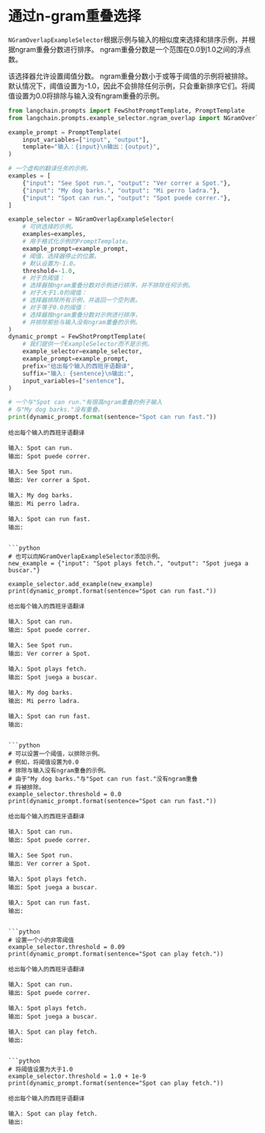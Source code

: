 # 通过n-gram重叠选择

`NGramOverlapExampleSelector`根据示例与输入的相似度来选择和排序示例，并根据ngram重叠分数进行排序。 ngram重叠分数是一个范围在0.0到1.0之间的浮点数。

该选择器允许设置阈值分数。 ngram重叠分数小于或等于阈值的示例将被排除。默认情况下，阈值设置为-1.0，因此不会排除任何示例，只会重新排序它们。将阈值设置为0.0将排除与输入没有ngram重叠的示例。

```python
from langchain.prompts import FewShotPromptTemplate, PromptTemplate
from langchain.prompts.example_selector.ngram_overlap import NGramOverlapExampleSelector

example_prompt = PromptTemplate(
    input_variables=["input", "output"],
    template="输入：{input}\n输出：{output}",
)

# 一个虚构的翻译任务的示例。
examples = [
    {"input": "See Spot run.", "output": "Ver correr a Spot."},
    {"input": "My dog barks.", "output": "Mi perro ladra."},
    {"input": "Spot can run.", "output": "Spot puede correr."},
]
```

```python
example_selector = NGramOverlapExampleSelector(
    # 可供选择的示例。
    examples=examples,
    # 用于格式化示例的PromptTemplate。
    example_prompt=example_prompt,
    # 阈值，选择器停止的位置。
    # 默认设置为-1.0。
    threshold=-1.0,
    # 对于负阈值：
    # 选择器按ngram重叠分数对示例进行排序，并不排除任何示例。
    # 对于大于1.0的阈值：
    # 选择器排除所有示例，并返回一个空列表。
    # 对于等于0.0的阈值：
    # 选择器按ngram重叠分数对示例进行排序，
    # 并排除那些与输入没有ngram重叠的示例。
)
dynamic_prompt = FewShotPromptTemplate(
    # 我们提供一个ExampleSelector而不是示例。
    example_selector=example_selector,
    example_prompt=example_prompt,
    prefix="给出每个输入的西班牙语翻译",
    suffix="输入: {sentence}\n输出:",
    input_variables=["sentence"],
)
```

```python
# 一个与"Spot can run."有很高ngram重叠的例子输入
# 与"My dog barks."没有重叠。
print(dynamic_prompt.format(sentence="Spot can run fast."))
```

    给出每个输入的西班牙语翻译
    
    输入: Spot can run.
    输出: Spot puede correr.
    
    输入: See Spot run.
    输出: Ver correr a Spot.
    
    输入: My dog barks.
    输出: Mi perro ladra.
    
    输入: Spot can run fast.
    输出:
```

```python
# 也可以向NGramOverlapExampleSelector添加示例。
new_example = {"input": "Spot plays fetch.", "output": "Spot juega a buscar."}

example_selector.add_example(new_example)
print(dynamic_prompt.format(sentence="Spot can run fast."))
```

    给出每个输入的西班牙语翻译
    
    输入: Spot can run.
    输出: Spot puede correr.
    
    输入: See Spot run.
    输出: Ver correr a Spot.
    
    输入: Spot plays fetch.
    输出: Spot juega a buscar.
    
    输入: My dog barks.
    输出: Mi perro ladra.
    
    输入: Spot can run fast.
    输出:
```

```python
# 可以设置一个阈值，以排除示例。
# 例如，将阈值设置为0.0
# 排除与输入没有ngram重叠的示例。
# 由于"My dog barks."与"Spot can run fast."没有ngram重叠
# 将被排除。
example_selector.threshold = 0.0
print(dynamic_prompt.format(sentence="Spot can run fast."))
```

    给出每个输入的西班牙语翻译
    
    输入: Spot can run.
    输出: Spot puede correr.
    
    输入: See Spot run.
    输出: Ver correr a Spot.
    
    输入: Spot plays fetch.
    输出: Spot juega a buscar.
    
    输入: Spot can run fast.
    输出:
```

```python
# 设置一个小的非零阈值
example_selector.threshold = 0.09
print(dynamic_prompt.format(sentence="Spot can play fetch."))
```

    给出每个输入的西班牙语翻译
    
    输入: Spot can run.
    输出: Spot puede correr.
    
    输入: Spot plays fetch.
    输出: Spot juega a buscar.
    
    输入: Spot can play fetch.
    输出:
```

```python
# 将阈值设置为大于1.0
example_selector.threshold = 1.0 + 1e-9
print(dynamic_prompt.format(sentence="Spot can play fetch."))
```

    给出每个输入的西班牙语翻译
    
    输入: Spot can play fetch.
    输出:
```